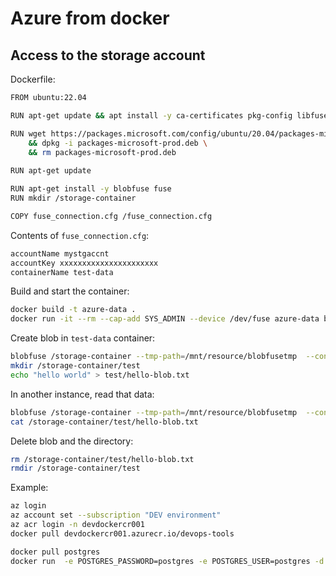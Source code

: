 # Azure from docker

## Access to the storage account

Dockerfile:

```sh
FROM ubuntu:22.04

RUN apt-get update && apt install -y ca-certificates pkg-config libfuse-dev cmake libcurl4-gnutls-dev libgnutls28-dev uuid-dev libgcrypt20-dev wget

RUN wget https://packages.microsoft.com/config/ubuntu/20.04/packages-microsoft-prod.deb \
    && dpkg -i packages-microsoft-prod.deb \
	&& rm packages-microsoft-prod.deb
	
RUN apt-get update

RUN apt-get install -y blobfuse fuse
RUN mkdir /storage-container

COPY fuse_connection.cfg /fuse_connection.cfg
```

Contents of `fuse_connection.cfg`:

```sh
accountName mystgaccnt
accountKey xxxxxxxxxxxxxxxxxxxxxx
containerName test-data
```

Build and start the container:

```sh
docker build -t azure-data .
docker run -it --rm --cap-add SYS_ADMIN --device /dev/fuse azure-data bash
```

Create blob in `test-data` container:

```sh
blobfuse /storage-container --tmp-path=/mnt/resource/blobfusetmp  --config-file=/fuse_connection.cfg -o attr_timeout=240 -o entry_timeout=240 -o negative_timeout=120
mkdir /storage-container/test
echo "hello world" > test/hello-blob.txt
```

In another instance, read that data:

```sh
blobfuse /storage-container --tmp-path=/mnt/resource/blobfusetmp  --config-file=/fuse_connection.cfg -o attr_timeout=240 -o entry_timeout=240 -o negative_timeout=120
cat /storage-container/test/hello-blob.txt
```

Delete blob and the directory:

```sh
rm /storage-container/test/hello-blob.txt
rmdir /storage-container/test
```

Example:

```sh
az login
az account set --subscription "DEV environment"
az acr login -n devdockercr001
docker pull devdockercr001.azurecr.io/devops-tools

docker pull postgres
docker run  -e POSTGRES_PASSWORD=postgres -e POSTGRES_USER=postgres -d -p 5432:5432 postgres
```
